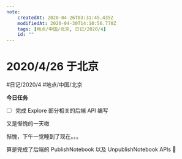 ```yaml
---
note:
    createdAt: 2020-04-26T03:31:45.435Z
    modifiedAt: 2020-04-30T14:10:56.770Z
    tags: [地点/中国/北京, 日记/2020/4]
    id: ""
---
```

# 2020/4/26 于北京
#日记/2020/4 #地点/中国/北京  

**今日任务**
* [ ] 完成 Explore 部分相关的后端 API 编写

<!-- @timer "date":"Sun Apr 26 2020 11:31:52 GMT+0800 (China Standard Time)" -->
又是惭愧的一天嗷

<!-- @timer "date":"Sun Apr 26 2020 17:34:38 GMT+0800 (China Standard Time)" -->
惭愧，下午一觉睡到了现在。。。

<!-- @timer "date":"Sun Apr 26 2020 22:46:59 GMT+0800 (China Standard Time)" -->
算是完成了后端的 PublishNotebook 以及 UnpublishNotebook APIs :new_moon_with_face: 